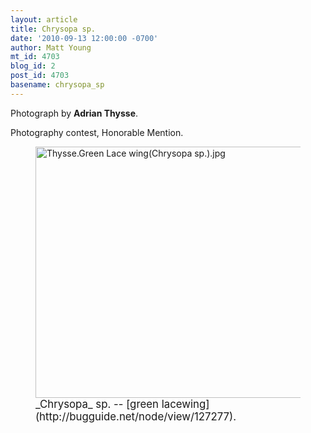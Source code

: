 ```yaml
---
layout: article
title: Chrysopa sp.
date: '2010-09-13 12:00:00 -0700'
author: Matt Young
mt_id: 4703
blog_id: 2
post_id: 4703
basename: chrysopa_sp
---
```

Photograph by **Adrian Thysse**.

Photography contest, Honorable Mention.

<figure>
<img src="/PT/uploads/2010/Thysse.Green%20Lace%20wing(Chrysopa%20sp.).jpg" alt="Thysse.Green Lace wing(Chrysopa sp.).jpg" width="600" height="402" />
<figcaption markdown="span">
<big>_Chrysopa_ sp. -- [green lacewing](http://bugguide.net/node/view/127277).</big>

</figcaption>
</figure>
